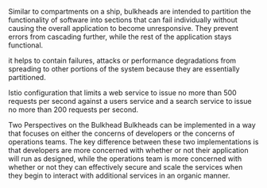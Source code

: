 Similar to compartments on a ship, bulkheads are intended to partition the functionality of software into sections that can fail individually without causing the overall application to become unresponsive. They prevent errors from cascading further, while the rest of the application stays functional.

it helps to contain failures, attacks or performance degradations from spreading to other portions of the system because they are essentially partitioned.


Istio configuration that limits a web service to issue no more than 500 requests per second against a users service and a search service to issue no more than 200 requests per second. 

Two Perspectives on the Bulkhead
Bulkheads can be implemented in a way that focuses on either the concerns of developers or the concerns of operations teams. The key difference between these two implementations is that developers are more concerned with whether or not their application will run as designed, while the operations team is more concerned with whether or not they can effectively secure and scale the services when they begin to interact with additional services in an organic manner.
